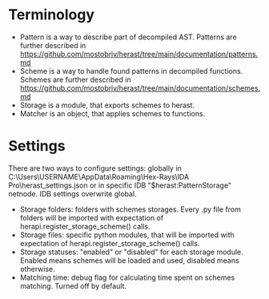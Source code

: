 # Terminology
- Pattern is a way to describe part of decompiled AST. Patterns are further described in https://github.com/mostobriv/herast/tree/main/documentation/patterns.md
- Scheme is a way to handle found patterns in decompiled functions. Schemes are further described in https://github.com/mostobriv/herast/tree/main/documentation/schemes.md
- Storage is a module, that exports schemes to herast.
- Matcher is an object, that applies schemes to functions.


# Settings
There are two ways to configure settings: globally in C:\Users\USERNAME\AppData\Roaming\Hex-Rays\IDA Pro\herast_settings.json or in specific IDB "$herast:PatternStorage" netnode. IDB settings overwrite global.  
- Storage folders: folders with schemes storages. Every .py file from folders will be imported with expectation of herapi.register_storage_scheme() calls.
- Storage files: specific python modules, that will be imported with expectation of herapi.register_storage_scheme() calls.
- Storage statuses: "enabled" or "disabled" for each storage module. Enabled means schemes will be loaded and used, disabled means otherwise.
- Matching time: debug flag for calculating time spent on schemes matching. Turned off by default.